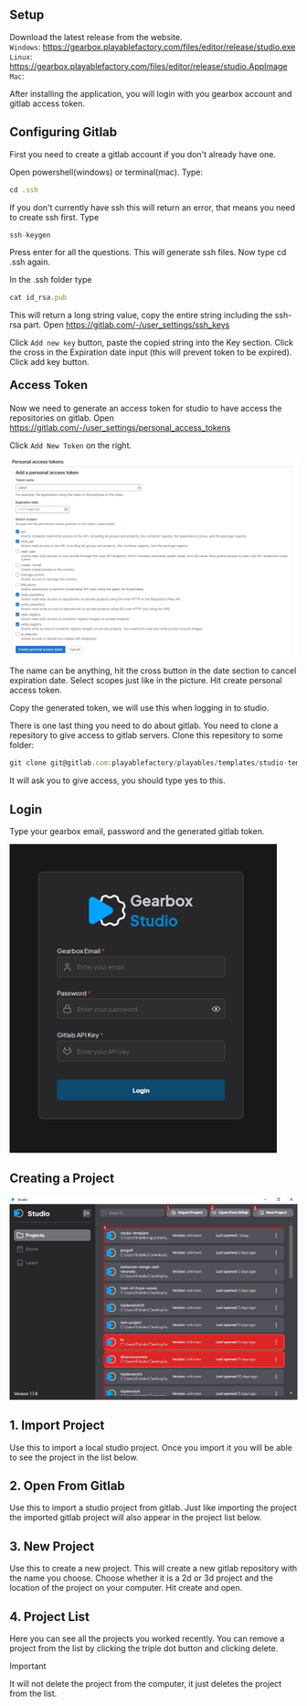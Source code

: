 ## Setup

Download the latest release from the website.</br>
`Windows`: https://gearbox.playablefactory.com/files/editor/release/studio.exe </br>
`Linux`: https://gearbox.playablefactory.com/files/editor/release/studio.AppImage </br>
`Mac`: </br>

After installing the application, you will login with you gearbox account and gitlab access token.

## Configuring Gitlab

First you need to create a gitlab account if you don't already have one.

Open powershell(windows) or terminal(mac). Type:

```js
cd .ssh
```

If you don't currently have ssh this will return an error, that means you need to create ssh first. Type

```js
ssh-keygen
```

Press enter for all the questions. This will generate ssh files. Now type cd .ssh again. <br>

In the .ssh folder type

```js
cat id_rsa.pub
```

This will return a long string value, copy the entire string including the ssh-rsa part. Open https://gitlab.com/-/user_settings/ssh_keys

Click `Add new key` button, paste the copied string into the Key section. Click the cross in the Expiration date input (this will prevent token to be expired). Click add key button.

<p style="font-weight: bold;font-size: 20px;">Access Token</p>
Now we need to generate an access token for studio to have access the repositories on gitlab. Open <a href="https://gitlab.com/-/user_settings/personal_access_tokens">https://gitlab.com/-/user_settings/personal_access_tokens</a>

Click `Add New Token` on the right.

<img src="./img/access_token.png" alt="Gitlab Access Token">

The name can be anything, hit the cross button in the date section to cancel expiration date. Select scopes just like in the picture. Hit create personal access token.

Copy the generated token, we will use this when logging in to studio.

There is one last thing you need to do about gitlab. You need to clone a repesitory to give access to gitlab servers. Clone this repesitory to some folder:

```js
git clone git@gitlab.com:playablefactory/playables/templates/studio-template.git
```

It will ask you to give access, you should type yes to this.

## Login

Type your gearbox email, password and the generated gitlab token.

<img src="./img/studio_login.png" alt="Studio Login">

## Creating a Project

<img src="./img/menu.png" alt="Studio Menu">

## 1. Import Project

Use this to import a local studio project. Once you import it you will be able to see the project in the list below.

## 2. Open From Gitlab

Use this to import a studio project from gitlab. Just like importing the project the imported gitlab project will also appear in the project list below.

## 3. New Project

Use this to create a new project. This will create a new gitlab repository with the name you choose. Choose whether it is a 2d or 3d project and the location of the project on your computer. Hit create and open.

## 4. Project List

Here you can see all the projects you worked recently. You can remove a project from the list by clicking the triple dot button and clicking delete.

<div class="important-message">
  <span class="danger-badge">Important</span>
 <p>It will not delete the project from the computer, it just deletes the project from the list.<p>
</div>
